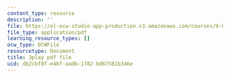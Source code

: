 ```yaml
---
content_type: resource
description: ''
file: https://ol-ocw-studio-app-production.s3.amazonaws.com/courses/9-04-sensory-systems-fall-2013/db2cbf8fe4bfaadb1782bd67581b346e_ezBuTFbF5Gs.pdf
file_type: application/pdf
learning_resource_types: []
ocw_type: OCWFile
resourcetype: Document
title: 3play pdf file
uid: db2cbf8f-e4bf-aadb-1782-bd67581b346e
---
```

